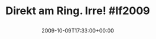 ---
retweeted: false
source: <a href="http://twitter.com" rel="nofollow">Twitter Web Client</a>
entities:
  hashtags:
  - text: lf2009
    indices:
    - '22'
    - '29'
  symbols: []
  user_mentions: []
  urls: []
display_text_range:
- '0'
- '29'
favorite_count: '0'
id_str: '4739893599'
truncated: false
retweet_count: '0'
id: '4739893599'
created_at: Fri Oct 09 17:33:00 +0000 2009
favorited: false
full_text: 'Direkt am Ring. Irre! #lf2009'
lang: de
tags:
- lf2009
- pesos/twitter
date: '2009-10-09T17:33:00+00:00'
src: https://twitter.com/bascht/status/4739893599
original_url: https://twitter.com/bascht/status/4739893599
type: twitter_tweet
text: 'Direkt am Ring. Irre! #lf2009'
title: 'Direkt am Ring. Irre! #lf2009

  '

---
